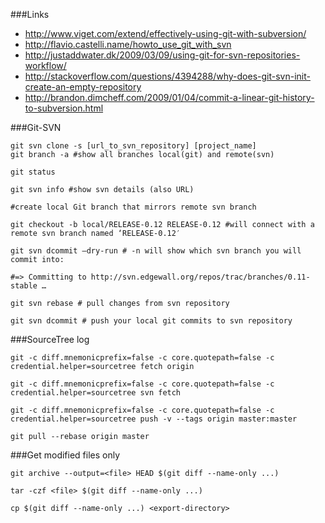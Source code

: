 ###Links

* http://www.viget.com/extend/effectively-using-git-with-subversion/
* http://flavio.castelli.name/howto_use_git_with_svn
* http://justaddwater.dk/2009/03/09/using-git-for-svn-repositories-workflow/
* http://stackoverflow.com/questions/4394288/why-does-git-svn-init-create-an-empty-repository
* http://brandon.dimcheff.com/2009/01/04/commit-a-linear-git-history-to-subversion.html


###Git-SVN
```
git svn clone -s [url_to_svn_repository] [project_name]
git branch -a #show all branches local(git) and remote(svn)

git status

git svn info #show svn details (also URL)

#create local Git branch that mirrors remote svn branch

git checkout -b local/RELEASE-0.12 RELEASE-0.12 #will connect with a remote svn branch named ‘RELEASE-0.12′

git svn dcommit –dry-run # -n will show which svn branch you will commit into:

#=> Committing to http://svn.edgewall.org/repos/trac/branches/0.11-stable …

git svn rebase # pull changes from svn repository

git svn dcommit # push your local git commits to svn repository

```


###SourceTree log

```
git -c diff.mnemonicprefix=false -c core.quotepath=false -c credential.helper=sourcetree fetch origin 

git -c diff.mnemonicprefix=false -c core.quotepath=false -c credential.helper=sourcetree svn fetch 

git -c diff.mnemonicprefix=false -c core.quotepath=false -c credential.helper=sourcetree push -v --tags origin master:master 

git pull --rebase origin master

```

###Get modified files only

```
git archive --output=<file> HEAD $(git diff --name-only ...)

tar -czf <file> $(git diff --name-only ...)

cp $(git diff --name-only ...) <export-directory>

````


